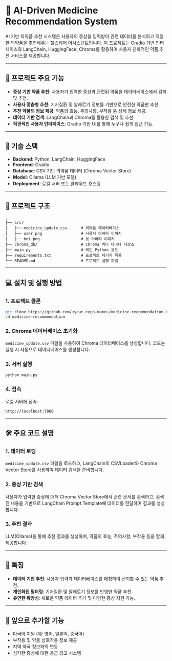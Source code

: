 
# 🏥 AI-Driven Medicine Recommendation System

AI 기반 의약품 추천 시스템은 사용자의 증상을 입력받아 관련 데이터를 분석하고 적절한 의약품을 추천해주는 헬스케어 어시스턴트입니다. 이 프로젝트는 Gradio 기반 인터페이스와 LangChain, HuggingFace, Chroma를 활용하여 사용자 친화적인 약품 추천 서비스를 제공합니다.

---

## 📌 **프로젝트 주요 기능**
- **증상 기반 약품 추천**: 사용자가 입력한 증상과 관련된 약품을 데이터베이스에서 검색 및 추천.
- **사용자 맞춤형 추천**: 기저질환 및 알레르기 정보를 기반으로 안전한 약품만 추천.
- **추천 약품의 정보 제공**: 약품의 효능, 주의사항, 부작용 등 상세 정보 제공.
- **데이터 기반 검색**: LangChain과 Chroma를 활용한 검색 및 추천.
- **직관적인 사용자 인터페이스**: Gradio 기반 UI를 통해 누구나 쉽게 접근 가능.

---

## 🚀 **기술 스택**
- **Backend**: Python, LangChain, HuggingFace
- **Frontend**: Gradio
- **Database**: CSV 기반 의약품 데이터 (Chroma Vector Store)
- **Model**: Ollama (LLM 기반 모델)
- **Deployment**: 로컬 서버 또는 클라우드 호스팅

---

## 📂 **프로젝트 구조**
```
.
├── src/
│   ├── medicine_update.csv      # 의약품 데이터베이스
│   ├── user.png                 # 사용자 아바타 이미지
│   ├── bot.png                  # 봇 아바타 이미지
├── chroma_db/                   # Chroma 벡터 데이터 저장소
├── main.py                      # 메인 Python 코드
├── requirements.txt             # 프로젝트 패키지 목록
└── README.md                    # 프로젝트 설명 파일
```

---

## 💻 **설치 및 실행 방법**

### 1. **프로젝트 클론**
```bash
git clone https://github.com/<your-repo-name>/medicine-recommendation.git
cd medicine-recommendation
```

### 2. **Chroma 데이터베이스 초기화**
`medicine_update.csv` 파일을 사용하여 Chroma 데이터베이스를 생성합니다. 코드는 실행 시 자동으로 데이터베이스를 생성합니다.

### 3. **서버 실행**
```bash
python main.py
```

### 4. **접속**
로컬 서버에 접속:
```
http://localhost:7860
```

---

## 🛠 **주요 코드 설명**

### **1. 데이터 로딩**
`medicine_update.csv` 파일을 로드하고, LangChain의 CSVLoader와 Chroma Vector Store를 사용하여 데이터 검색을 준비합니다.

### **2. 증상 기반 검색**
사용자가 입력한 증상에 대해 Chroma Vector Store에서 관련 문서를 검색하고, 검색된 내용을 기반으로 LangChain Prompt Template에 데이터를 전달하여 결과를 생성합니다.

### **3. 추천 결과**
LLM(Ollama)을 통해 추천 결과를 생성하며, 약품의 효능, 주의사항, 부작용 등을 함께 제공합니다.

---

## 🌟 **특징**
- **데이터 기반 추천**: 사용자 입력과 데이터베이스를 매칭하여 신뢰할 수 있는 약품 추천.
- **개인화된 필터링**: 기저질환 및 알레르기 정보를 반영한 약품 추천.
- **유연한 확장성**: 새로운 약품 데이터 추가 및 다양한 증상 지원 가능.

---

## 📝 **앞으로 추가할 기능**
- 다국어 지원 (예: 영어, 일본어, 중국어)
- 부작용 및 약물 상호작용 정보 제공
- 지역 약국 정보와의 연동
- 심각한 증상에 대한 응급 경고 시스템

